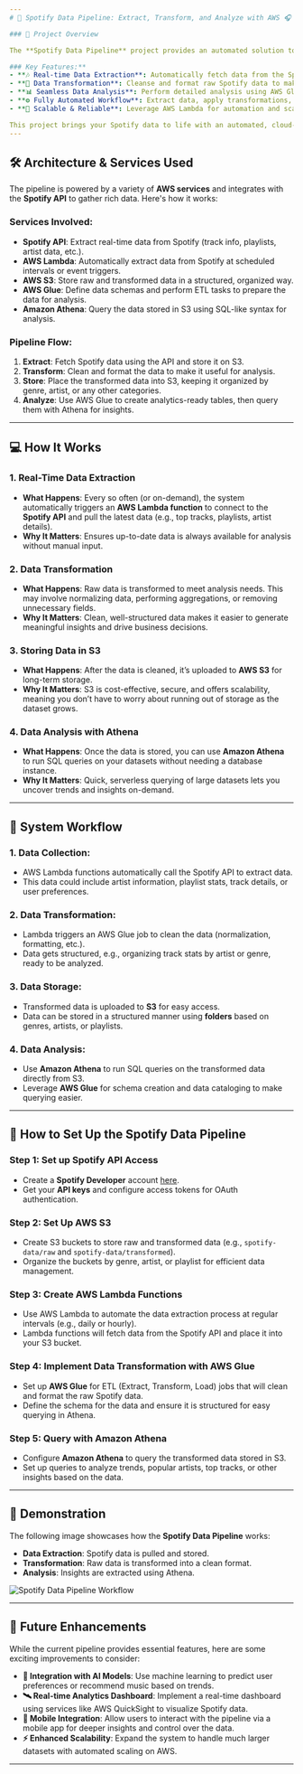 ```yaml
---
# 🌟 Spotify Data Pipeline: Extract, Transform, and Analyze with AWS 🎧

### 🚗 Project Overview

The **Spotify Data Pipeline** project provides an automated solution to **extract**, **transform**, and **analyze** Spotify data in a scalable, reliable way using AWS services.

### Key Features:**
- **🎶 Real-time Data Extraction**: Automatically fetch data from the Spotify API (e.g., track details, artist stats, playlist information).
- **🔄 Data Transformation**: Cleanse and format raw Spotify data to make it analysis-ready.
- **📊 Seamless Data Analysis**: Perform detailed analysis using AWS Glue and Athena on transformed data stored in S3.
- **⚙️ Fully Automated Workflow**: Extract data, apply transformations, and store it in an organized manner with minimal manual intervention.
- **📱 Scalable & Reliable**: Leverage AWS Lambda for automation and scalability without worrying about server management.

This project brings your Spotify data to life with an automated, cloud-native solution for valuable insights and analytics.
---
```


## 🛠️ Architecture & Services Used

The pipeline is powered by a variety of **AWS services** and integrates with the **Spotify API** to gather rich data. Here's how it works:

### **Services Involved**:
- **Spotify API**: Extract real-time data from Spotify (track info, playlists, artist data, etc.).
- **AWS Lambda**: Automatically extract data from Spotify at scheduled intervals or event triggers.
- **AWS S3**: Store raw and transformed data in a structured, organized way.
- **AWS Glue**: Define data schemas and perform ETL tasks to prepare the data for analysis.
- **Amazon Athena**: Query the data stored in S3 using SQL-like syntax for analysis.

### **Pipeline Flow**:
1. **Extract**: Fetch Spotify data using the API and store it on S3.
2. **Transform**: Clean and format the data to make it useful for analysis.
3. **Store**: Place the transformed data into S3, keeping it organized by genre, artist, or any other categories.
4. **Analyze**: Use AWS Glue to create analytics-ready tables, then query them with Athena for insights.

---

## 💻 How It Works

### **1. Real-Time Data Extraction**
- **What Happens**: Every so often (or on-demand), the system automatically triggers an **AWS Lambda function** to connect to the **Spotify API** and pull the latest data (e.g., top tracks, playlists, artist details).
- **Why It Matters**: Ensures up-to-date data is always available for analysis without manual input.

### **2. Data Transformation**
- **What Happens**: Raw data is transformed to meet analysis needs. This may involve normalizing data, performing aggregations, or removing unnecessary fields.
- **Why It Matters**: Clean, well-structured data makes it easier to generate meaningful insights and drive business decisions.

### **3. Storing Data in S3**
- **What Happens**: After the data is cleaned, it’s uploaded to **AWS S3** for long-term storage.
- **Why It Matters**: S3 is cost-effective, secure, and offers scalability, meaning you don’t have to worry about running out of storage as the dataset grows.

### **4. Data Analysis with Athena**
- **What Happens**: Once the data is stored, you can use **Amazon Athena** to run SQL queries on your datasets without needing a database instance.
- **Why It Matters**: Quick, serverless querying of large datasets lets you uncover trends and insights on-demand.

---

## 🔧 System Workflow

### **1. Data Collection**:
- AWS Lambda functions automatically call the Spotify API to extract data.
- This data could include artist information, playlist stats, track details, or user preferences.
  
### **2. Data Transformation**:
- Lambda triggers an AWS Glue job to clean the data (normalization, formatting, etc.).
- Data gets structured, e.g., organizing track stats by artist or genre, ready to be analyzed.

### **3. Data Storage**:
- Transformed data is uploaded to **S3** for easy access.
- Data can be stored in a structured manner using **folders** based on genres, artists, or playlists.

### **4. Data Analysis**:
- Use **Amazon Athena** to run SQL queries on the transformed data directly from S3.
- Leverage **AWS Glue** for schema creation and data cataloging to make querying easier.

---

## 🔄 How to Set Up the Spotify Data Pipeline

### **Step 1: Set up Spotify API Access**
- Create a **Spotify Developer** account [here](https://developer.spotify.com/).
- Get your **API keys** and configure access tokens for OAuth authentication.

### **Step 2: Set Up AWS S3**
- Create S3 buckets to store raw and transformed data (e.g., `spotify-data/raw` and `spotify-data/transformed`).
- Organize the buckets by genre, artist, or playlist for efficient data management.

### **Step 3: Create AWS Lambda Functions**
- Use AWS Lambda to automate the data extraction process at regular intervals (e.g., daily or hourly).
- Lambda functions will fetch data from the Spotify API and place it into your S3 bucket.

### **Step 4: Implement Data Transformation with AWS Glue**
- Set up **AWS Glue** for ETL (Extract, Transform, Load) jobs that will clean and format the raw Spotify data.
- Define the schema for the data and ensure it is structured for easy querying in Athena.

### **Step 5: Query with Amazon Athena**
- Configure **Amazon Athena** to query the transformed data stored in S3.
- Set up queries to analyze trends, popular artists, top tracks, or other insights based on the data.

---

## 🎯 Demonstration

The following image showcases how the **Spotify Data Pipeline** works:

- **Data Extraction**: Spotify data is pulled and stored.
- **Transformation**: Raw data is transformed into a clean format.
- **Analysis**: Insights are extracted using Athena.

![Spotify Data Pipeline Workflow](images/spotify-data-pipeline.png)

---

## 🚀 Future Enhancements

While the current pipeline provides essential features, here are some exciting improvements to consider:

- **🔗 Integration with AI Models**: Use machine learning to predict user preferences or recommend music based on trends.
- **🛰️ Real-time Analytics Dashboard**: Implement a real-time dashboard using services like AWS QuickSight to visualize Spotify data.
- **📱 Mobile Integration**: Allow users to interact with the pipeline via a mobile app for deeper insights and control over the data.
- **⚡ Enhanced Scalability**: Expand the system to handle much larger datasets with automated scaling on AWS.

---

